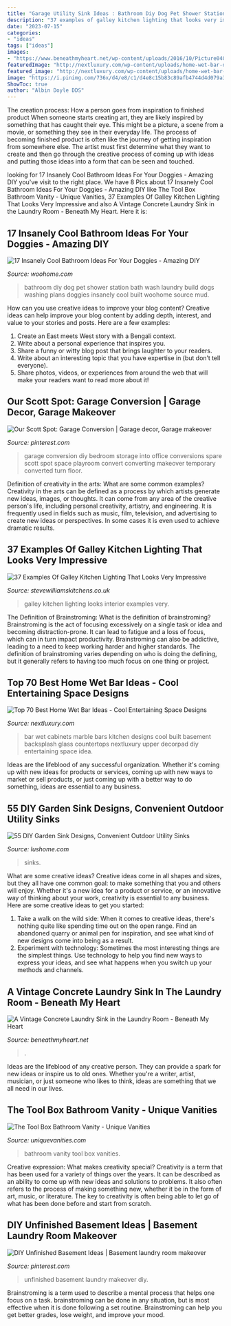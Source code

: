 ```yaml
---
title: "Garage Utility Sink Ideas : Bathroom Diy Dog Pet Shower Station Bath Wash Laundry Build Dogs Washing Plans Doggies Insanely Cool Built Woohome Source Mud"
description: "37 examples of galley kitchen lighting that looks very impressive"
date: "2023-07-15"
categories:
- "ideas"
tags: ["ideas"]
images:
- "https://www.beneathmyheart.net/wp-content/uploads/2016/10/Picture040.jpg"
featuredImage: "http://nextluxury.com/wp-content/uploads/home-wet-bar-design-idea-inspiration.jpg"
featured_image: "http://nextluxury.com/wp-content/uploads/home-wet-bar-design-idea-inspiration.jpg"
image: "https://i.pinimg.com/736x/d4/e8/c1/d4e8c15b83c89afb4744d4d079a32ad6--garage-room-conversion-garage-conversions.jpg"
ShowToc: true
author: "Albin Doyle DDS"
---
```



The creation process: How a person goes from inspiration to finished product
When someone starts creating art, they are likely inspired by something that has caught their eye. This might be a picture, a scene from a movie, or something they see in their everyday life. The process of becoming finished product is often like the journey of getting inspiration from somewhere else. The artist must first determine what they want to create and then go through the creative process of coming up with ideas and putting those ideas into a form that can be seen and touched.

	

		
looking for 17 Insanely Cool Bathroom Ideas For Your Doggies - Amazing DIY you've visit to the right place. We have 8 Pics about 17 Insanely Cool Bathroom Ideas For Your Doggies - Amazing DIY like The Tool Box Bathroom Vanity - Unique Vanities, 37 Examples Of Galley Kitchen Lighting That Looks Very Impressive and also A Vintage Concrete Laundry Sink in the Laundry Room - Beneath My Heart. Here it is:
		
    
## 17 Insanely Cool Bathroom Ideas For Your Doggies - Amazing DIY

<img loading=lazy src="http://www.woohome.com/wp-content/uploads/2015/01/pet-bathroom-ideas-woohome-13.jpg" onerror="this.onerror=null;this.src='https://tse3.mm.bing.net/th?id=OIP.eOH9lJkgUd1togKCoT1S7AHaLH&amp;pid=15.1';" alt="17 Insanely Cool Bathroom Ideas For Your Doggies - Amazing DIY">

_Source: woohome.com_

>bathroom diy dog pet shower station bath wash laundry build dogs washing plans doggies insanely cool built woohome source mud. 

	

How can you use creative ideas to improve your blog content?
Creative ideas can help improve your blog content by adding depth, interest, and value to your stories and posts. Here are a few examples:
1. Create an East meets West story with a Bengali context.
2. Write about a personal experience that inspires you.
3. Share a funny or witty blog post that brings laughter to your readers.
4. Write about an interesting topic that you have expertise in (but don’t tell everyone).  
5. Share photos, videos, or experiences from around the web that will make your readers want to read more about it!

    
## Our Scott Spot: Garage Conversion | Garage Decor, Garage Makeover

<img loading=lazy src="https://i.pinimg.com/736x/d4/e8/c1/d4e8c15b83c89afb4744d4d079a32ad6--garage-room-conversion-garage-conversions.jpg" onerror="this.onerror=null;this.src='https://tse3.mm.bing.net/th?id=OIP.B82K1611fd6lIi6ioRhowgHaK9&amp;pid=15.1';" alt="Our Scott Spot: Garage Conversion | Garage decor, Garage makeover">

_Source: pinterest.com_

>garage conversion diy bedroom storage into office conversions spare scott spot space playroom convert converting makeover temporary converted turn floor. 

	

Definition of creativity in the arts: What are some common examples?
Creativity in the arts can be defined as a process by which artists generate new ideas, images, or thoughts. It can come from any area of the creative person's life, including personal creativity, artistry, and engineering. It is frequently used in fields such as music, film, television, and advertising to create new ideas or perspectives. In some cases it is even used to achieve dramatic results.

    
## 37 Examples Of Galley Kitchen Lighting That Looks Very Impressive

<img loading=lazy src="http://www.stevewilliamskitchens.co.uk/wp-content/uploads/2016/12/32.jpg" onerror="this.onerror=null;this.src='https://tse4.mm.bing.net/th?id=OIP.TzjmXTlZcvrlQNWr3jYM4AHaJ4&amp;pid=15.1';" alt="37 Examples Of Galley Kitchen Lighting That Looks Very Impressive">

_Source: stevewilliamskitchens.co.uk_

>galley kitchen lighting looks interior examples very. 

	

The Definition of Brainstroming: What is the definition of brainstroming?
Brainstroming is the act of focusing excessively on a single task or idea and becoming distraction-prone. It can lead to fatigue and a loss of focus, which can in turn impact productivity. Brainstroming can also be addictive, leading to a need to keep working harder and higher standards. The definition of brainstroming varies depending on who is doing the defining, but it generally refers to having too much focus on one thing or project.

    
## Top 70 Best Home Wet Bar Ideas - Cool Entertaining Space Designs

<img loading=lazy src="http://nextluxury.com/wp-content/uploads/home-wet-bar-design-idea-inspiration.jpg" onerror="this.onerror=null;this.src='https://tse2.mm.bing.net/th?id=OIP.lUeJO8lCvPD9Y92EjxcePAAAAA&amp;pid=15.1';" alt="Top 70 Best Home Wet Bar Ideas - Cool Entertaining Space Designs">

_Source: nextluxury.com_

>bar wet cabinets marble bars kitchen designs cool built basement backsplash glass countertops nextluxury upper decorpad diy entertaining space idea. 

	

Ideas are the lifeblood of any successful organization. Whether it's coming up with new ideas for products or services, coming up with new ways to market or sell products, or just coming up with a better way to do something, ideas are essential to any business.

    
## 55 DIY Garden Sink Designs, Convenient Outdoor Utility Sinks

<img loading=lazy src="https://www.lushome.com/wp-content/uploads/2021/07/diy-outdoor-sink-design-ideas-13.jpg" onerror="this.onerror=null;this.src='https://tse4.mm.bing.net/th?id=OIP.YuT9l4GJNqwwyVhNt0IOjwHaHK&amp;pid=15.1';" alt="55 DIY Garden Sink Designs, Convenient Outdoor Utility Sinks">

_Source: lushome.com_

>sinks. 

	

What are some creative ideas?
Creative ideas come in all shapes and sizes, but they all have one common goal: to make something that you and others will enjoy. Whether it's a new idea for a product or service, or an innovative way of thinking about your work, creativity is essential to any business. Here are some creative ideas to get you started: 
1. Take a walk on the wild side: When it comes to creative ideas, there's nothing quite like spending time out on the open range. Find an abandoned quarry or animal pen for inspiration, and see what kind of new designs come into being as a result. 
2. Experiment with technology: Sometimes the most interesting things are the simplest things. Use technology to help you find new ways to express your ideas, and see what happens when you switch up your methods and channels. 

    
## A Vintage Concrete Laundry Sink In The Laundry Room - Beneath My Heart

<img loading=lazy src="https://www.beneathmyheart.net/wp-content/uploads/2016/10/Picture040.jpg" onerror="this.onerror=null;this.src='https://tse2.mm.bing.net/th?id=OIP.OBCobPcdpewOeOzGEV4QCgHaLH&amp;pid=15.1';" alt="A Vintage Concrete Laundry Sink in the Laundry Room - Beneath My Heart">

_Source: beneathmyheart.net_

>. 

	

Ideas are the lifeblood of any creative person. They can provide a spark for new ideas or inspire us to old ones. Whether you're a writer, artist, musician, or just someone who likes to think, ideas are something that we all need in our lives.

    
## The Tool Box Bathroom Vanity - Unique Vanities

<img loading=lazy src="https://www.uniquevanities.com/bathroom-vanity-blog/wp-content/uploads/2013/09/tool-224x300.jpg" onerror="this.onerror=null;this.src='https://tse4.mm.bing.net/th?id=OIP.ARxJInAMzacw_r--zybYsAAAAA&amp;pid=15.1';" alt="The Tool Box Bathroom Vanity - Unique Vanities">

_Source: uniquevanities.com_

>bathroom vanity tool box vanities. 

	

Creative expression: What makes creativity special?
Creativity is a term that has been used for a variety of things over the years. It can be described as an ability to come up with new ideas and solutions to problems. It also often refers to the process of making something new, whether it be in the form of art, music, or literature. The key to creativity is often being able to let go of what has been done before and start from scratch.

    
## DIY Unfinished Basement Ideas | Basement Laundry Room Makeover

<img loading=lazy src="https://i.pinimg.com/736x/09/e1/94/09e1948c127d9ce2480493bde5c686e4.jpg" onerror="this.onerror=null;this.src='https://tse4.mm.bing.net/th?id=OIP.ZDJwDZ1YslGutAoS6-8vigHaLG&amp;pid=15.1';" alt="DIY Unfinished Basement Ideas | Basement laundry room makeover">

_Source: pinterest.com_

>unfinished basement laundry makeover diy. 

	

Brainstroming is a term used to describe a mental process that helps one focus on a task. brainstroming can be done in any situation, but is most effective when it is done following a set routine. Brainstroming can help you get better grades, lose weight, and improve your mood.

